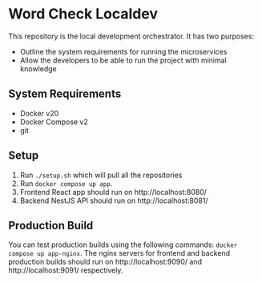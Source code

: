 # Word Check Localdev

This repository is the local development orchestrator. It has two purposes:

- Outline the system requirements for running the microservices
- Allow the developers to be able to run the project with minimal knowledge

## System Requirements

- Docker v20
- Docker Compose v2
- git

## Setup

1. Run `./setup.sh` which will pull all the repositories
2. Run `docker compose up app`.
3. Frontend React app should run on http://localhost:8080/
4. Backend NestJS API should run on http://localhost:8081/

## Production Build

You can test production builds using the following commands: `docker compose up app-nginx`. The nginx servers for frontend and backend production builds should run on http://localhost:9090/ and http://localhost:9091/ respectively.
